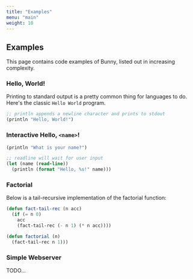 ```yaml
---
title: "Examples"
menu: "main"
weight: 10
---
```


## Examples

This page contains code examples of Bunny, listed out in increasing complexity.

### Hello, World!

Printing to standard output is a pretty common thing for languages to do. Here's the classic `Hello World` program.

```lisp
;; println appends a newline character and prints to stdout
(println "Hello, World!")
```

### Interactive Hello, `<name>`!

```lisp
(println "What is your name?")

;; readline will wait for user input
(let (name (read-line))
  (println (format "Hello, %s!" name)))
```

### Factorial

Below is a tail-recursive implementation of the factorial function:

```lisp
(defun fact-tail-rec (n acc)
  (if (= n 0)
    acc
    (fact-tail-rec (- n 1) (* n acc))))

(defun factorial (n)
  (fact-tail-rec n 1)))
```

### Simple Webserver

TODO...

